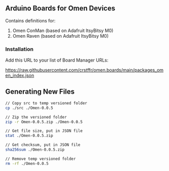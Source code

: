 ## Arduino Boards for Omen Devices

Contains definitions for:

1. Omen ConMan (based on Adafruit ItsyBitsy M0)
1. Omen Raven  (based on Adafruit ItsyBitsy M0)

### Installation

Add this URL to your list of Board Manager URLs:

https://raw.githubusercontent.com/crstffr/omen.boards/main/packages_omen_index.json

## Generating New Files

```bash
// Copy src to temp versioned folder
cp ./src ./Omen-0.0.5

// Zip the versioned folder
zip -r Omen-0.0.5.zip ./Omen-0.0.5 

// Get file size, put in JSON file
stat ./Omen-0.0.5.zip

// Get checksum, put in JSON file
sha256sum ./Omen-0.0.5.zip

// Remove temp versioned folder
rm -rf ./Omen-0.0.5
```
